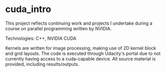 # cuda_intro

This project reflects continuing work and projects I undertake during a course on parallel programming written by NVIDIA.

Technologies: C++, NVIDIA CUDA

Kernels are written for image processing, making use of 2D kernel block and grid layouts. 
The code is executed through Udacity's portal due to not currently having access to a cuda-capable device. 
All source material is provided, including results/outputs.
